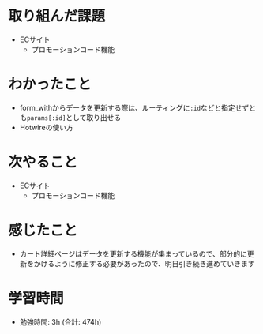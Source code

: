# 取り組んだ課題 
+ ECサイト
  + プロモーションコード機能
# わかったこと 
+ form_withからデータを更新する際は、ルーティングに`:id`などと指定せずとも`params[:id]`として取り出せる
+ Hotwireの使い方
# 次やること
+ ECサイト
  + プロモーションコード機能 
# 感じたこと
+ カート詳細ページはデータを更新する機能が集まっているので、部分的に更新をかけるように修正する必要があったので、明日引き続き進めていきます
# 学習時間  
+ 勉強時間: 3h (合計: 474h)






